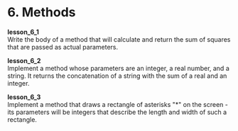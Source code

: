 <h1> 6. Methods </h1>
		
<p>
<b> lesson_6_1 </b><br>
Write the body of a method that will calculate and return the sum of squares that are passed as actual parameters.
</p>
<p>
<b> lesson_6_2 </b><br>
Implement a method whose parameters are an integer, a real number, and a string. It returns the concatenation of a string with the sum of a real and an integer.
</p>
<p>
<b> lesson_6_3 </b><br>
Implement a method that draws a rectangle of asterisks "*" on the screen - its parameters will be integers that describe the length and width of such a rectangle.
</p>
